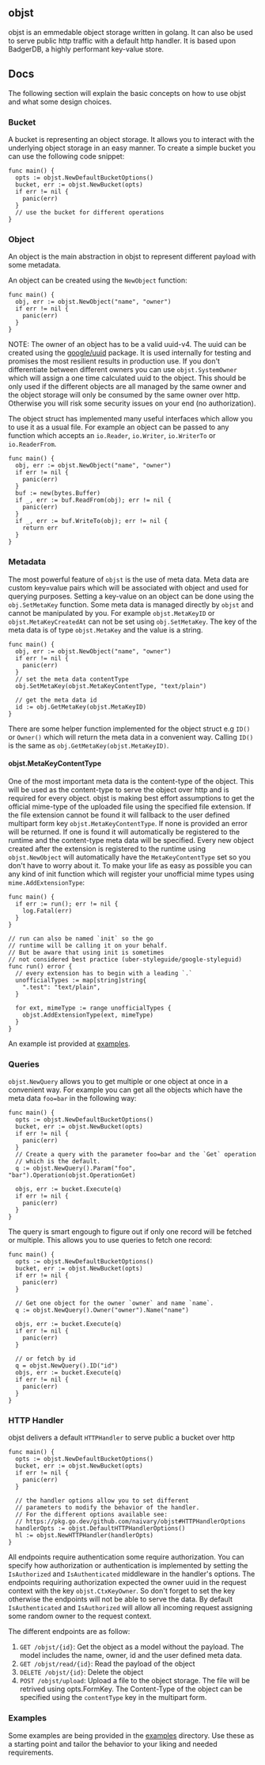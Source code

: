 ## objst

objst is an emmedable object storage written in golang. It can also be used to serve public
http traffic with a default http handler. It is based upon BadgerDB, a highly performant key-value store.

## Docs

The following section will explain the basic concepts on how to use objst and what some design choices.

### Bucket

A bucket is representing an object storage. It allows you to interact with the underlying
object storage in an easy manner. To create a simple bucket you can use the following code snippet:

```golang
func main() {
  opts := objst.NewDefaultBucketOptions()
  bucket, err := objst.NewBucket(opts)
  if err != nil {
    panic(err)
  }
  // use the bucket for different operations
}
```

### Object

An object is the main abstraction in objst to represent different payload with some metadata.

An object can be created using the `NewObject` function:

```golang
func main() {
  obj, err := objst.NewObject("name", "owner")
  if err != nil {
    panic(err)
  }
}
```

NOTE: The owner of an object has to be a valid uuid-v4. The uuid can be created using the
[google/uuid](https://github.com/google/uuid) package. It is used internally for testing
and promises the most resilient results in production use. If you don't differentiate between
different owners you can use `objst.SystemOwner` which will assign a one time calculated
uuid to the object. This should be only used if the different objects are all managed by the same
owner and the object storage will only be consumed by the same owner over http. Otherwise you will
risk some security issues on your end (no authorization).

The object struct has implemented many useful interfaces which allow you to use it as a
usual file. For example an object can be passed to any function which accepts an `io.Reader`,
`io.Writer`, `io.WriterTo` or `io.ReaderFrom`.

```golang
func main() {
  obj, err := objst.NewObject("name", "owner")
  if err != nil {
    panic(err)
  }
  buf := new(bytes.Buffer)
  if _, err := buf.ReadFrom(obj); err != nil {
    panic(err)
  }
  if _, err := buf.WriteTo(obj); err != nil {
    return err
  }
}
```

### Metadata

The most powerful feature of `objst` is the use of meta data. Meta data are custom key=value
pairs which will be associated with object and used for querying purposes. Setting a key-value
on an object can be done using the `obj.SetMetaKey` function. Some meta data is managed directly
by `objst` and cannot be manipulated by you. For example `objst.MetaKeyID` or `objst.MetaKeyCreatedAt`
can not be set using `obj.SetMetaKey`. The key of the meta data is of type `objst.MetaKey` and the value
is a string.

```golang
func main() {
  obj, err := objst.NewObject("name", "owner")
  if err != nil {
    panic(err)
  }
  // set the meta data contentType
  obj.SetMetaKey(objst.MetaKeyContentType, "text/plain")

  // get the meta data id
  id := obj.GetMetaKey(objst.MetaKeyID)
}
```

There are some helper function implemented for the object struct e.g `ID()` or `Owner()` which will return the
meta data in a convenient way. Calling `ID()` is the same as `obj.GetMetaKey(objst.MetaKeyID)`.

#### objst.MetaKeyContentType

One of the most important meta data is the content-type of the object. This will be used as the content-type to
serve the object over http and is required for every object. objst is making best effort assumptions to get the official
mime-type of the uploaded file using the specified file extension. If the file extension cannot be found it will fallback
to the user defined multipart form key `objst.MetaKeyContentType`. If none is provided an error will be returned. If one is
found it will automatically be registered to the runtime and the content-type meta data will be specified. Every new object
created after the extension is registered to the runtime using `objst.NewObject` will automatically have the `MetaKeyContentType`
set so you don't have to worry about it. To make your life as easy as possible you can any kind of init function which will
register your unofficial mime types using `mime.AddExtensionType`:

```golang
func main() {
  if err := run(); err != nil {
    log.Fatal(err)
  }
}

// run can also be named `init` so the go
// runtime will be calling it on your behalf.
// But be aware that using init is sometimes
// not considered best practice (uber-styleguide/google-styleguid)
func run() error {
  // every extension has to begin with a leading `.`
  unofficialTypes := map[string]string{
    ".test": "text/plain",
  }

  for ext, mimeType := range unofficialTypes {
    objst.AddExtensionType(ext, mimeType)
  }
}
```

An example ist provided at [examples](./examples/mime/).

### Queries

`objst.NewQuery` allows you to get multiple or one object at once in a convenient way. For example
you can get all the objects which have the meta data `foo=bar` in the following way:

```golang
func main() {
  opts := objst.NewDefaultBucketOptions()
  bucket, err := objst.NewBucket(opts)
  if err != nil {
    panic(err)
  }
  // Create a query with the parameter foo=bar and the `Get` operation
  // which is the default.
  q := objst.NewQuery().Param("foo", "bar").Operation(objst.OperationGet)

  objs, err := bucket.Execute(q)
  if err != nil {
    panic(err)
  }
}
```

The query is smart engough to figure out if only one record will be fetched or multiple. This allows you
to use queries to fetch one record:

```golang
func main() {
  opts := objst.NewDefaultBucketOptions()
  bucket, err := objst.NewBucket(opts)
  if err != nil {
    panic(err)
  }

  // Get one object for the owner `owner` and name `name`.
  q := objst.NewQuery().Owner("owner").Name("name")

  objs, err := bucket.Execute(q)
  if err != nil {
    panic(err)
  }

  // or fetch by id
  q = objst.NewQuery().ID("id")
  objs, err := bucket.Execute(q)
  if err != nil {
    panic(err)
  }
}
```

### HTTP Handler

objst delivers a default `HTTPHandler` to serve public a bucket over http

```golang
func main() {
  opts := objst.NewDefaultBucketOptions()
  bucket, err := objst.NewBucket(opts)
  if err != nil {
    panic(err)
  }

  // the handler options allow you to set different
  // parameters to modify the behavior of the handler.
  // For the different options available see:
  // https://pkg.go.dev/github.com/naivary/objst#HTTPHandlerOptions
  handlerOpts := objst.DefaultHTTPHandlerOptions()
  hl := objst.NewHTTPHandler(handlerOpts)
}
```

All endpoints require authentication some require authorization. You can specify
how authorization or authentication is implemented by setting the `IsAuthorized`
and `IsAuthenticated` middleware in the handler's options. The endpoints requiring
authorization expected the owner uuid in the request context with the key
`objst.CtxKeyOwner`. So don't forget to set the key otherwise the endpoints
will not be able to serve the data. By default `IsAuthenticated` and `IsAuthorized` will
allow all incoming request assigning some random owner to the request context.

The different endpoints are as follow:

1. `GET /objst/{id}`: Get the object as a model without the payload. The model includes the name, owner, id and the user defined meta data.
2. `GET /objst/read/{id}`: Read the payload of the object
3. `DELETE /objst/{id}`: Delete the object
4. `POST /objst/upload`: Upload a file to the object storage. The file will be retrived using opts.FormKey. The Content-Type of
   the object can be specified using the `contentType` key in the multipart form.

### Examples

Some examples are being provided in the [examples](./examples) directory. Use these as a starting point
and tailor the behavior to your liking and needed requirements.
